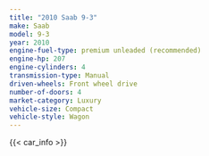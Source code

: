 ```yaml
---
title: "2010 Saab 9-3"
make: Saab
model: 9-3
year: 2010
engine-fuel-type: premium unleaded (recommended)
engine-hp: 207
engine-cylinders: 4
transmission-type: Manual
driven-wheels: Front wheel drive
number-of-doors: 4
market-category: Luxury
vehicle-size: Compact
vehicle-style: Wagon
---
```


{{< car_info >}}
